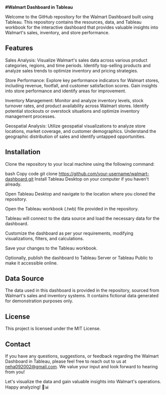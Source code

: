 **#Walmart Dashboard in Tableau**

Welcome to the GitHub repository for the Walmart Dashboard built using Tableau. This repository contains the resources, data, and Tableau workbook for the interactive dashboard that provides valuable insights into Walmart's sales, inventory, and store performance.

## Features
Sales Analysis: Visualize Walmart's sales data across various product categories, regions, and time periods. Identify top-selling products and analyze sales trends to optimize inventory and pricing strategies.

Store Performance: Explore key performance indicators for Walmart stores, including revenue, footfall, and customer satisfaction scores. Gain insights into store performance and identify areas for improvement.

Inventory Management: Monitor and analyze inventory levels, stock turnover rates, and product availability across Walmart stores. Identify potential stockouts or overstock situations and optimize inventory management processes.

Geospatial Analysis: Utilize geospatial visualizations to analyze store locations, market coverage, and customer demographics. Understand the geographic distribution of sales and identify untapped opportunities.

## Installation
Clone the repository to your local machine using the following command:

bash
Copy code
git clone https://github.com/your-username/walmart-dashboard.git
Install Tableau Desktop on your computer if you haven't already.

Open Tableau Desktop and navigate to the location where you cloned the repository.

Open the Tableau workbook (.twb) file provided in the repository.

Tableau will connect to the data source and load the necessary data for the dashboard.

Customize the dashboard as per your requirements, modifying visualizations, filters, and calculations.

Save your changes to the Tableau workbook.

Optionally, publish the dashboard to Tableau Server or Tableau Public to make it accessible online.

## Data Source
The data used in this dashboard is provided in the repository, sourced from Walmart's sales and inventory systems. It contains fictional data generated for demonstration purposes only.

## License
This project is licensed under the MIT License.

## Contact
If you have any questions, suggestions, or feedback regarding the Walmart Dashboard in Tableau, please feel free to reach out to us at neha092002@gmail.com. We value your input and look forward to hearing from you!

Let's visualize the data and gain valuable insights into Walmart's operations. Happy analyzing! 🛒📊
